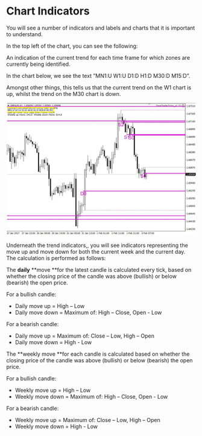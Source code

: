 # Chart Indicators

You will see a number of indicators and labels and charts that it is important to understand.

In the top left of the chart, you can see the following:

An indication of the current trend for each time frame for which zones are currently being identified.

In the chart below, we see the text ”MN1:U W1:U D1:D H1:D M30:D M15:D”.

Amongst other things, this tells us that the current trend on the W1 chart is up, whilst the trend on the M30 chart is down.

![](/assets/chart_indicators.png)

Underneath the trend indicators,, you will see indicators representing the move up and move down for both the current week and the current day. The calculation is performed as follows:

The **daily** **move **for the latest candle is calculated every tick, based on whether the closing price of the candle was above \(bullish\) or below \(bearish\) the open price.

For a bullish candle:

* Daily move up = High – Low
* Daily move down = Maximum of: High – Close, Open - Low

For a bearish candle:

* Daily move up = Maximum of: Close – Low, High – Open
* Daily move down = High - Low

The **weekly move **for each candle is calculated based on whether the closing price of the candle was above \(bullish\) or below \(bearish\) the open price.

For a bullish candle:

* Weekly move up = High – Low
* Weekly move down = Maximum of: High – Close, Open - Low

For a bearish candle:

* Weekly move up = Maximum of: Close – Low, High – Open
* Weekly move down = High - Low



